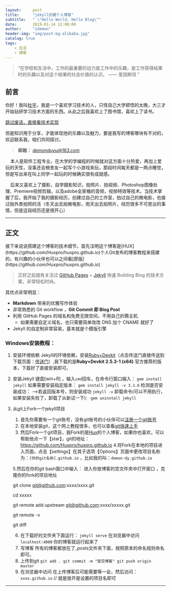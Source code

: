 ```yaml
---
layout:     post
title:      "jekyll创建个人博客"
subtitle:   " \"Hello World, Hello Blog\""
date:       2019-01-14 12:00:00
author:     "idemon"
header-img: "img/post-bg-alibaba.jpg"
catalog: true
tags:
    - 生活
    - 博客
---
```


> “在学校和生活中，工作的最重要的动力是工作中的乐趣，是工作获得结果时的乐趣以及对这个结果的社会价值的认识。 —— 爱因斯坦 ”


## 前言

你好！我叫[杜宇](http://blog.idemon.top)，我是一个喜欢学习技术的人，只怪自己大学顿悟的太晚，大三才开始钻研学习技术方面的东西。从此之后我喜欢上了图书馆，喜欢上了读书。

[跳过废话，直接看技术实现 ](#build) 

但是知识用于分享，才能体现他的乐趣以及魅力，要是我写的博客哪块有不对的，欢迎联系我，咱们共同探讨。
>**邮箱：** *demonduyu@163.com*



&nbsp;&nbsp;&nbsp;&nbsp;本人是软件工程专业，在大学的学编程的时候就对这方面十分热爱，再加上爱玩的天性，没事还会根舍友一起写个小游戏来玩，那段时间每天都是一两点睡觉，但是写出来在叫上同学一起玩的时候确实很有成就感。



&nbsp;&nbsp;&nbsp;&nbsp;后来又喜欢上了摄影，自学摄影知识，拍照片、拍视频、Photoshop图像处理、Premiere视频剪辑，以及adobe全家桶的音频，视频特效等技术。当技术掌握了后，我开始了我的摄影经历，创建过自己的工作室，拍过自己的微电影，也接过拍外景拍照的活（冬天出去拍微电影，雨天出去拍照片，经历很多不可思议的事情，但是这段经历还是很开心）





---

## 正文
<p id = "build"></p>
接下来说说搭建这个博客的技术细节，首先注明这个博客是[HUX](https://github.com/Huxpro/huxpro.github.io)个人Git发布的博客教程来搭建的，有兴趣的小伙伴也可以之间看[原版](https://github.com/Huxpro/huxpro.github.io)

>正好之前就有关注过 [GitHub Pages](https://pages.github.com/) + [Jekyll](http://jekyllrb.com/) 快速 Building Blog 的技术方案，非常轻松时尚。

其优点非常明显：

* **Markdown** 带来的优雅写作体验
* 非常熟悉的 Git workflow ，**Git Commit 即 Blog Post**
* 利用 GitHub Pages 的域名和免费无限空间，不用自己折腾主机
	* 如果需要自定义域名，也只需要简单改改 DNS 加个 CNAME 就好了 
* Jekyll 的自定制非常容易，基本就是个模版引擎

### Windows安装教程：
1. 安装环境依赖
Jekyll的环境依赖，安装[Ruby+Devkit](https://rubyinstaller.org/downloads/)（点击传送门直接传送到下载页面：[传送门](https://rubyinstaller.org/downloads/)）,我下载的是**Ruby+Devkit 2.5.3-1 (x64)** 官方推荐的版本，下载好了直接安装即可。

2. 安装Jekyll
键盘[win+R] ，输入`cmd`回车，在命令行窗口输入：
    `gem install jekyll`
如果需要安装指定版本：
    `gem install jekyll -v 3.1.6`
检测是否安装成功：  -->若返回版本号，则安装成功
    `jekyll -v`
卸载命令(可以不用执行，如果安装失败了，卸载了从新试一下):
    ` gem uninstall jekyll`
3. 从git上Fork一个jekyll项目
    1. 首先你需要有一个git账号，没有git账号的小伙伴可以[注册一个git账号](https://github.com/join?source=login)
    2. 在本地安装git，这个网上教程很多，也可以查看[git快速上手](http://blog.idemon.top/2019/02/21/Git-Query-2019/)
    3. 然后Fork一个git项目，我Fork的是[Hux]()的个人博客，如果你也喜欢，可以帮助他点一下【star】，git的地址：<a href="https://github.com/Huxpro/huxpro.github.io">https://github.com/Huxpro/huxpro.github.io</a>
    4.将Fork在本地的项目进入页面，点击【settings】在其子选项【Options】页面中更改项目名称为：`[你的git名称].github.io` ，比如我的叫：`demon-dy.github.io`  
    
    5.然后在你的git bash窗口中输入：
         进入你放博客的空文件夹中打开窗口   ，克隆你的fork的项目地址  
        <p>git clone git@github.com:xxxx/xxxx.git</p>
        <p>cd xxxxx</p>
        <p>git remote add upstream git@github.com:xxxx/xxxxx.git</p>
        <p>git remote -v</p>
        <p>git diff</p>
        
    6. 在下载好的文件夹下面运行：
        `jekyll serve`
            在浏览器中访问`localhost:4000`
            你的博客就运行起来了
    8. 写博客
        所有的博客都放在了_posts文件夹下面，按照原本的命名规则命名即可。
    9. 上传到git
        `git add .
        git commit -m "提交博客"
        git push origin master`
    10. 在浏览器中访问
        在上传博客后可能需要等一会，然后访问：`xxxx.github.io`  // 就是放开是设置的项目名即可
    
    
    

---




